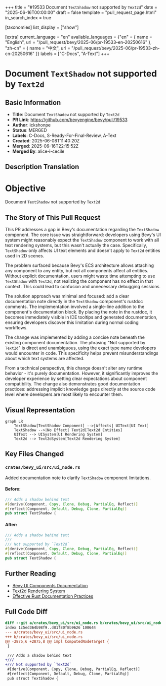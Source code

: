 +++
title = "#19533 Document `TextShadow` not supported by `Text2d`"
date = "2025-06-16T00:00:00"
draft = false
template = "pull_request_page.html"
in_search_index = true

[taxonomies]
list_display = ["show"]

[extra]
current_language = "en"
available_languages = {"en" = { name = "English", url = "/pull_request/bevy/2025-06/pr-19533-en-20250616" }, "zh-cn" = { name = "中文", url = "/pull_request/bevy/2025-06/pr-19533-zh-cn-20250616" }}
labels = ["C-Docs", "A-Text"]
+++

# Document `TextShadow` not supported by `Text2d`

## Basic Information
- **Title**: Document `TextShadow` not supported by `Text2d`
- **PR Link**: https://github.com/bevyengine/bevy/pull/19533
- **Author**: ickshonpe
- **Status**: MERGED
- **Labels**: C-Docs, S-Ready-For-Final-Review, A-Text
- **Created**: 2025-06-08T11:40:20Z
- **Merged**: 2025-06-16T22:15:52Z
- **Merged By**: alice-i-cecile

## Description Translation
# Objective

Document `TextShadow` not supported by `Text2d`

## The Story of This Pull Request

This PR addresses a gap in Bevy's documentation regarding the `TextShadow` component. The core issue was straightforward: developers using Bevy's UI system might reasonably expect the `TextShadow` component to work with all text rendering systems, but this wasn't actually the case. Specifically, `TextShadow` only affects UI text elements and doesn't apply to `Text2d` entities used in 2D scenes.

The problem surfaced because Bevy's ECS architecture allows attaching any component to any entity, but not all components affect all entities. Without explicit documentation, users might waste time attempting to use `TextShadow` with `Text2d`, not realizing the component has no effect in that context. This could lead to confusion and unnecessary debugging sessions.

The solution approach was minimal and focused: add a clear documentation note directly in the `TextShadow` component's rustdoc comments. The implementation involved a single-line addition to the component's documentation block. By placing the note in the rustdoc, it becomes immediately visible in IDE tooltips and generated documentation, ensuring developers discover this limitation during normal coding workflows.

The change was implemented by adding a concise note beneath the existing component documentation. The phrasing "Not supported by `Text2d`" is direct and unambiguous, using the exact type name developers would encounter in code. This specificity helps prevent misunderstandings about which text systems are affected.

From a technical perspective, this change doesn't alter any runtime behavior - it's purely documentation. However, it significantly improves the developer experience by setting clear expectations about component compatibility. The change also demonstrates good documentation practices: addressing implicit knowledge gaps directly at the source code level where developers are most likely to encounter them.

## Visual Representation

```mermaid
graph LR
    TextShadow[TextShadow Component] -->|Affects| UIText[UI Text]
    TextShadow -->|No Effect| Text2d[Text2d Entities]
    UIText --> UISystem[UI Rendering System]
    Text2d --> Text2dSystem[Text2d Rendering System]
```

## Key Files Changed

### `crates/bevy_ui/src/ui_node.rs`
Added documentation note to clarify `TextShadow` component limitations.

#### Before:
```rust
/// Adds a shadow behind text
#[derive(Component, Copy, Clone, Debug, PartialEq, Reflect)]
#[reflect(Component, Default, Debug, Clone, PartialEq)]
pub struct TextShadow {
```

#### After:
```rust
/// Adds a shadow behind text
///
/// Not supported by `Text2d`
#[derive(Component, Copy, Clone, Debug, PartialEq, Reflect)]
#[reflect(Component, Default, Debug, Clone, PartialEq)]
pub struct TextShadow {
```

## Further Reading
- [Bevy UI Components Documentation](https://docs.rs/bevy_ui/latest/bevy_ui/)
- [Text2d Rendering System](https://docs.rs/bevy_text/latest/bevy_text/struct.Text2d.html)
- [Effective Rust Documentation Practices](https://doc.rust-lang.org/rustdoc/how-to-write-documentation.html)

## Full Code Diff
```diff
diff --git a/crates/bevy_ui/src/ui_node.rs b/crates/bevy_ui/src/ui_node.rs
index 1c5ed364b98f9..d81f80f8b9626 100644
--- a/crates/bevy_ui/src/ui_node.rs
+++ b/crates/bevy_ui/src/ui_node.rs
@@ -2875,6 +2875,8 @@ impl ComputedNodeTarget {
 }
 
 /// Adds a shadow behind text
+///
+/// Not supported by `Text2d`
 #[derive(Component, Copy, Clone, Debug, PartialEq, Reflect)]
 #[reflect(Component, Default, Debug, Clone, PartialEq)]
 pub struct TextShadow {
```